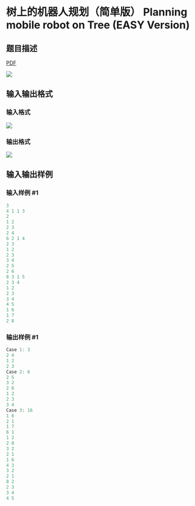 # 树上的机器人规划（简单版） Planning mobile robot on Tree (EASY Version)

## 题目描述

[problemUrl]: https://uva.onlinejudge.org/index.php?option=com_onlinejudge&Itemid=8&category=441&page=show_problem&problem=4014

[PDF](https://uva.onlinejudge.org/external/125/p12569.pdf)

![](https://cdn.luogu.com.cn/upload/vjudge_pic/UVA12569/b909e7d373972be10c0fb90abe4cf1a83e7220fa.png)

## 输入输出格式

### 输入格式

![](https://cdn.luogu.com.cn/upload/vjudge_pic/UVA12569/ebce10ea06eb629a62b785fa73f66856fa404ab4.png)

### 输出格式

![](https://cdn.luogu.com.cn/upload/vjudge_pic/UVA12569/e6bd9d5f3ac3d74579e9f7c56db10452b2961536.png)

## 输入输出样例

### 输入样例 #1

```cpp
3
4 1 1 3
2
1 2
2 3
2 4
6 2 1 4
2 3
1 2
2 3
3 4
2 5
2 6
8 3 1 5
2 3 4
1 2
2 3
3 4
4 5
1 6
1 7
2 8
```


### 输出样例 #1

```cpp
Case 1: 3
2 4
1 2
2 3
Case 2: 6
2 5
3 2
2 6
1 2
2 3
3 4
Case 3: 16
1 6
2 1
1 7
6 1
1 2
2 8
3 2
2 1
1 6
4 3
3 2
2 1
8 2
2 3
3 4
4 5
```


